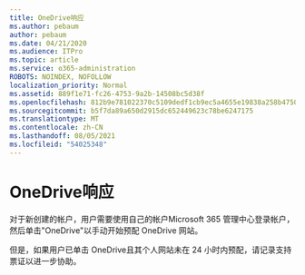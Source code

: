 ```yaml
---
title: OneDrive响应
ms.author: pebaum
author: pebaum
ms.date: 04/21/2020
ms.audience: ITPro
ms.topic: article
ms.service: o365-administration
ROBOTS: NOINDEX, NOFOLLOW
localization_priority: Normal
ms.assetid: 889f1e71-fc26-4753-9a2b-14508bc5d38f
ms.openlocfilehash: 812b9e781022370c5109dedf1cb9ec5a4655e19838a258b47508ca8e955a1250
ms.sourcegitcommit: b5f7da89a650d2915dc652449623c78be6247175
ms.translationtype: MT
ms.contentlocale: zh-CN
ms.lasthandoff: 08/05/2021
ms.locfileid: "54025348"
---
```

# <a name="onedrive-not-responding"></a>OneDrive响应

对于新创建的帐户，用户需要使用自己的帐户Microsoft 365 管理中心登录帐户，然后单击"OneDrive"以手动开始预配 OneDrive 网站。
  
但是，如果用户已单击 OneDrive且其个人网站未在 24 小时内预配，请记录支持票证以进一步协助。
  

